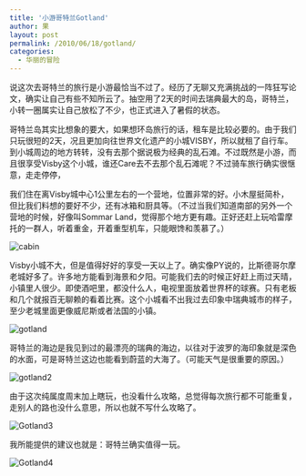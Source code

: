```yaml
---
title: '小游哥特兰Gotland'
author: 果
layout: post
permalink: /2010/06/18/gotland/
categories:
  - 华丽的冒险
---
```

说这次去哥特兰的旅行是小游最恰当不过了。经历了无聊又充满挑战的一阵狂写论文，确实让自己有些不知所云了。抽空用了2天的时间去瑞典最大的岛，哥特兰，小转一圈属实让自己放松了不少，也正式进入了暑假的状态。

哥特兰岛其实比想象的要大，如果想环岛旅行的话，租车是比较必要的。由于我们只玩很短的2天，况且更加向往世界文化遗产的小城VISBY，所以就租了自行车。到小城周边的地方转转，没有去那个据说极为经典的乱石滩。不过既然是小游，而且很享受Visby这个小城，谁还Care去不去那个乱石滩呢？不过骑车旅行确实很惬意，走走停停，

我们住在离Visby城中心1公里左右的一个营地，位置非常的好。小木屋挺简朴，但比我们料想的要好不少，还有冰箱和厨具等。（不过当我们知道南部的另外一个营地的时候，好像叫Sommar Land，觉得那个地方更有趣。正好还赶上玩哈雷摩托的一群人，听着重金，开着重型机车，只能眼馋和羡慕了。）

![cabin](http://lh4.ggpht.com/_8QVjn5bCEU4/TBviWJa4seI/AAAAAAAAbRM/3DCk3bssYOY/s400/DSC_4578.JPG)

Visby小城不大，但是值得好好的享受一天以上了。确实像PY说的，比斯德哥尔摩老城好多了。许多地方能看到海景和夕阳。可能我们去的时候正好赶上雨过天晴，小镇里人很少。即使酒吧里，都没什么人，电视里面放着世界杯的球赛。只有老板和几个就报百无聊赖的看着比赛。这个小城看不出我过去印象中瑞典城市的样子，至少老城里面更像威尼斯或者法国的小镇。

![gotland](http://lh6.ggpht.com/_8QVjn5bCEU4/TBviWSo54CI/AAAAAAAAbRQ/QUwLFy45ZjA/s400/DSC_4570.JPG)

哥特兰的海边是我见到过的最漂亮的瑞典的海边，以往对于波罗的海印象就是深色的水面，可是哥特兰这边也能看到蔚蓝的大海了。（可能天气是很重要的原因。）

![gotland2](http://lh4.ggpht.com/_8QVjn5bCEU4/TBviVUwzA9I/AAAAAAAAbRE/FbDmIrvXqKA/s400/DSC_4942.JPG)

由于这次纯属度周末加上瞎玩，也没看什么攻略，总觉得每次旅行都不可能重复，走别人的路也没什么意思，所以也就不写什么攻略了。

![Gotland3](http://lh3.ggpht.com/_8QVjn5bCEU4/TBviVPlHtWI/AAAAAAAAbRA/spWW5SHa3DE/s400/DSC_4932.JPG)

我所能提供的建议也就是：哥特兰确实值得一玩。

![Gotland4](http://lh4.ggpht.com/_8QVjn5bCEU4/TBviV8wJLEI/AAAAAAAAbRI/w8AO6kbVhV0/s400/DSC_4575.JPG)